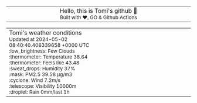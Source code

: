 
<div align="center">
<table>
<tbody>
<td align="center">
<img width="2000" height="0"><br>
Hello, this is Tomi's github 👋<br>
<sup>Built with ❤️, GO & Github Actions</sup><br>
<img width="2000" height="0">
</td>
</tbody>
</table>
</div>
<table>
<tbody>
<td align="left">
<img width="2000" height="0"><br>
Tomi's weather conditions<br>
<sup>Updated at 2024-05-02 08:40:40.406339658 +0000 UTC</sup><br>
<sup>:low_brightness: Few Clouds</sup><br>
<sup>:thermometer: Temperature 38.64 </sup><br>
<sup>:thermometer: Feels like 43.48</sup><br>
<sup>:sweat_drops: Humidity 37%</sup><br>
<sup>:mask: PM2.5 39.58 μg/m3</sup><br>
<sup>:cyclone: Wind 7.2m/s </sup><br>
<sup>:telescope: Visibility 10000m </sup><br>
<sup>:droplet: Rain 0mm/last 1h </sup><br>
<img width="2000" height="0">
</td>
<td align="left">
<img width="2000" height="0"><br>
<br>
<img width="2000" height="0">
</td>
</tbody>
</table>
</div>
    
